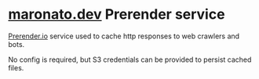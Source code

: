 # [maronato.dev](maronato.dev) Prerender service

[Prerender.io](https://prerender.io/) service used to cache http responses to web crawlers and bots.

No config is required, but S3 credentials can be provided to persist cached files.

